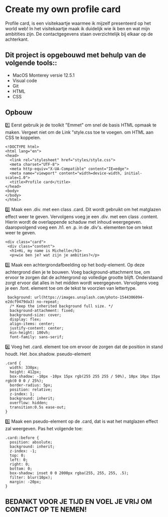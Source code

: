 <h1> Create my own profile card </h1>
Profile card, is een visitekaartje waarmee ik mijzelf presenteerd op het world web!
In het visitekaartje maak ik duidelijk wie ik ben en wat mijn ambitities zijn. De contactgegevens staan overzichtelijk bij elkaar op de achterkant. 

<h2>Dit project is opgebouwd met behulp van de volgende tools::</h2>

* MacOS Monterey versie 12.5.1 
* Visual code
* Git
* HTML 
* CSS

<h2>Opbouw</h2>

1️⃣ Eerst gebruik je de toolkit "Emmet" om snel de basis HTML opmaak te maken. 
Vergeet niet om de Link "style.css toe te voegen. om HTML aan CSS te koppelen. 

```
<!DOCTYPE html>
<html lang="en">
<head>
  <link rel="stylesheet" href="styles/style.css">
  <meta charset="UTF-8">
  <meta http-equiv="X-UA-Compatible" content="IE=edge">
  <meta name="viewport" content="width=device-width, initial-scale=1.0">
  <title>Profile card</title>
</head>
<body>
</body>
</html>
```
2️⃣ Maak een .div. met een class .card. Dit wordt gebruikt om het matglazen effect weer te geven. Vervolgens voeg je een .div. met een class .content. Hierin wordt de overlappende schaduw met inhoud weergegeven. daaropvolgend voeg een .h1. en .p. in de .div's. elementen toe om tekst weer te geven. 

```
<div class="card">
 <div class="content">
  <h1>Hi, my name is Michelle</h1>
  <p>wie ben je? wat zijn je ambities?</p>
```

3️⃣ Maak een achtergrondafbeelding op het body-element. Op deze achtergrond dien je te bouwen. Voeg background-attachment toe, om ervoor te zorgen dat de  achtergrond op volledige grootte blijft. Onderstaand zorgt ervoor dat alles in het midden wordt weergegeven. Vervolgens voeg je een .font. element toe om de tekst te voorzien van lettertype. 

```
 background: url(https://images.unsplash.com/photo-1544306094-e2dcf9479da3) no-repeat;
  /* Keep the inherited background full size. */
  background-attachment: fixed; 
  background-size: cover;
  display: flex;
  align-items: center;
  justify-content: center;
  min-height: 100vh;
  font-family: sans-serif;
```

4️⃣ Voeg het .card. element toe om ervoor de zorgen dat de position in stand houdt. Het .box.shadow. pseudo-element 
```
.card {
  width: 330px;
  height: 412px;
  box-shadow: -10px -10px 15px rgb(255 255 255 / 50%), 10px 10px 15px rgb(0 0 0 / 25%);
  border-radius: 5px;
  position: relative;
  z-index: 1;
  background: inherit;
  overflow: hidden;
  transition:0.5s ease-out;
}
```

5️⃣ Maak een pseudo-element op de .card, dat is wat het matglazen effect zal weergeven. Pas het volgende toe:

```
.card::before {
  position: absolute;
  background: inherit;
  z-index: -1;
  top: 0;
  left: 0;
  right: 0;
  bottom: 0;
  box-shadow: inset 0 0 2000px rgba(255, 255, 255, .5);
  filter: blur(10px);
  margin: -20px;
}
```



<h2>BEDANKT VOOR JE TIJD EN VOEL JE VRIJ OM CONTACT OP TE NEMEN! </h2>
